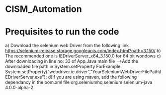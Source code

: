 # CISM_Automation

# Prequisites to run the code

a) Download the selenium web Driver from the following link https://selenium-release.storage.googleapis.com/index.html?path=3.150/ 
b) The recommended one is IEDriverServer_x64_3.150.0 for 64 bit wondows
c) After downloading in line no: 33 of App.Java main file
    -->Add the downloaded file path in System.setProperty ForExample:
        System.setProperty("webdriver.ie.driver","YourSeleniumWebDriverFilePath\\IEDriverServer.exe");
d)If you are using maven, add the following dependancy in the pom.xml file
    <dependency>
      <groupId>org.seleniumhq.selenium</groupId>
      <artifactId>selenium-java</artifactId>
      <version>4.0.0-alpha-2</version>
  	</dependency>

        
